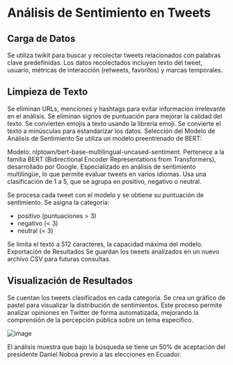 # Análisis de Sentimiento en Tweets
## Carga de Datos
Se utiliza twikit para buscar y recolectar tweets relacionados con palabras clave predefinidas.
Los datos recolectados incluyen texto del tweet, usuario, métricas de interacción (retweets, favoritos) y marcas temporales.

## Limpieza de Texto

Se eliminan URLs, menciones y hashtags para evitar información irrelevante en el análisis.
Se eliminan signos de puntuación para mejorar la calidad del texto.
Se convierten emojis a texto usando la librería emoji.
Se convierte el texto a minúsculas para estandarizar los datos.
Selección del Modelo de Análisis de Sentimiento
Se utiliza un modelo preentrenado de BERT:

Modelo: nlptown/bert-base-multilingual-uncased-sentiment.
Pertenece a la familia BERT (Bidirectional Encoder Representations from Transformers), desarrollado por Google.
Especializado en análisis de sentimiento multilingüe, lo que permite evaluar tweets en varios idiomas.
Usa una clasificación de 1 a 5, que se agrupa en positivo, negativo o neutral.

Se procesa cada tweet con el modelo y se obtiene su puntuación de sentimiento.
Se asigna la categoría:
- positivo (puntuaciones > 3)
- negativo (< 3)
- neutral (= 3)
  
Se limita el texto a 512 caracteres, la capacidad máxima del modelo.
Exportación de Resultados
Se guardan los tweets analizados en un nuevo archivo CSV para futuras consultas.

## Visualización de Resultados

Se cuentan los tweets clasificados en cada categoría.
Se crea un gráfico de pastel para visualizar la distribución de sentimientos.
Este proceso permite analizar opiniones en Twitter de forma automatizada, mejorando la comprensión de la percepción pública sobre un tema específico.

![image](https://github.com/user-attachments/assets/714734d4-58f7-4e82-9cc5-a5a91faef6ac)


El análisis muestra que bajo la búsqueda se tiene un 50% de aceptación del presidente Daniel Noboa previo a las elecciones en Ecuador.
